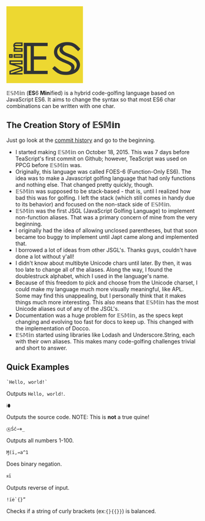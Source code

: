 <img src='esmin.png' height='200px' width='200px' style='text-align:center'>

𝔼𝕊𝕄𝕚𝕟 (**ES**6 **Min**ified) is a hybrid code-golfing language based on JavaScript ES6. It aims to change the syntax so that most ES6 char combinations can be written with one char.

## The Creation Story of 𝔼𝕊𝕄𝕚𝕟
Just go look at the [commit history](https://github.com/molarmanful/ESMin/commits/gh-pages) and go to the beginning.

- I started making 𝔼𝕊𝕄𝕚𝕟 on October 18, 2015. This was 7 days before TeaScript's first commit on Github; however, TeaScript was used on PPCG before 𝔼𝕊𝕄𝕚𝕟 was.
- Originally, this language was called FOES-6 (Function-Only ES6). The idea was to make a Javascript golfing language that had only functions and nothing else. That changed pretty quickly, though.
- 𝔼𝕊𝕄𝕚𝕟 was supposed to be stack-based - that is, until I realized how bad this was for golfing. I left the stack (which still comes in handy due to its behavior) and focused on the non-stack side of 𝔼𝕊𝕄𝕚𝕟.
- 𝔼𝕊𝕄𝕚𝕟 was the first JSGL (JavaScript Golfing Language) to implement non-function aliases. That was a primary concern of mine from the very beginning.
- I originally had the idea of allowing unclosed parentheses, but that soon became too buggy to implement until Japt came along and implemented that.
- I borrowed a lot of ideas from other JSGL's. Thanks guys, couldn't have done a lot without y'all!
- I didn't know about multibyte Unicode chars until later. By then, it was too late to change all of the aliases. Along the way, I found the doublestruck alphabet, which I used in the language's name.
- Because of this freedom to pick and choose from the Unicode charset, I could make my language much more visually meaningful, like APL. Some may find this unappealing, but I personally think that it makes things much more interesting. This also means that 𝔼𝕊𝕄𝕚𝕟 has the most Unicode aliases out of any of the JSGL's.
- Documentation was a huge problem for 𝔼𝕊𝕄𝕚𝕟, as the specs kept changing and evolving too fast for docs to keep up. This changed with the implementation of Docco.
- 𝔼𝕊𝕄𝕚𝕟 started using libraries like Lodash and Underscore.String, each with their own aliases. This makes many code-golfing challenges trivial and short to answer.


## Quick Examples
```
`Hello, world!`
```
Outputs `Hello, world!`.

```
ℹ⬮
```
Outputs the source code. NOTE: This is **not** a true quine!

```
ⒶṤć⇀⧺_
```
Outputs all numbers 1-100.
```
Ɱ(ï,⇏a^1
```
Does binary negation.
```
ᴙï
```
Outputs reverse of input.
```
!ïė`{}”
```
Checks if a string of curly brackets (ex:`{}{{}}`) is balanced.